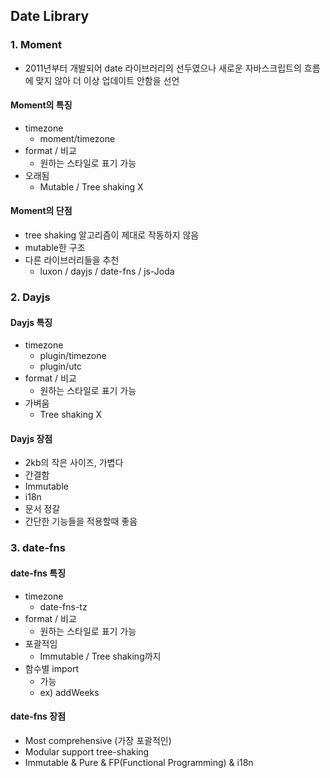 ## Date Library

### 1. Moment

- 2011년부터 개발되어 date 라이브러리의 선두였으나 새로운 자바스크립트의 흐름에 맞지 않아 더 이상 업데이트 안함을 선언

#### Moment의 특징

- timezone
  - moment/timezone
- format / 비교
  - 원하는 스타일로 표기 가능
- 오래됨
  - Mutable / Tree shaking X

#### Moment의 단점

- tree shaking 알고리즘이 제대로 작동하지 않음
- mutable한 구조
- 다른 라이브러리들을 추천
  - luxon / dayjs / date-fns / js-Joda

### 2. Dayjs

#### Dayjs 특징

- timezone
  - plugin/timezone
  - plugin/utc
- format / 비교
  - 원하는 스타일로 표기 가능
- 가벼움
  - Tree shaking X

#### Dayjs 장점

- 2kb의 작은 사이즈, 가볍다
- 간결함
- Immutable
- i18n
- 문서 정갈
- 간단한 기능들을 적용할때 좋음

### 3. date-fns

#### date-fns 특징

- timezone
  - date-fns-tz
- format / 비교
  - 원하는 스타일로 표기 가능
- 포괄적임
  - Immutable / Tree shaking까지
- 함수별 import
  - 가능
  - ex) addWeeks

#### date-fns 장점

- Most comprehensive (가장 포괄적인)
- Modular support tree-shaking
- Immutable & Pure & FP(Functional Programming) & i18n
